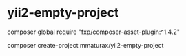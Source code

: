 # yii2-empty-project

composer global require "fxp/composer-asset-plugin:^1.4.2"

composer create-project mmaturax/yii2-empty-project
